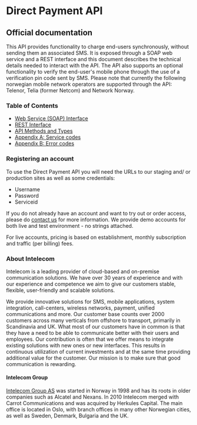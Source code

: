 # Direct Payment API
## Official documentation

This API provides functionality to charge end-users synchronously, without sending them an associated SMS. It is exposed through a SOAP web service and a REST interface and this document describes the technical details needed to interact with the API. The API also supports an optional functionality to verify the end-user's mobile phone through the use of a verification pin code sent by SMS.
Please note that currently the following norwegian mobile network operators are supported through the API: Telenor, Telia (former Netcom) and Network Norway.


### Table of Contents

- [Web Service (SOAP) Interface](soap-interface.md)
- [REST Interface](rest-interface.md)
- [API Methods and Types](methods.md)
- [Appendix A: Service codes](service-codes.md)
- [Appendix B: Error codes](error-codes.md)
 

### Registering an account

To use the Direct Payment API you will need the URLs to our staging and/ or production sites as well as some credentials:

- Username 
- Password
- Serviceid


If you do not already have an account and want to try out or order access, please do [contact us](contact.md) for more information. We provide demo accounts for both live and test environment - no strings attached. 

For live accounts, pricing is based on establishment, monthly subscription and traffic (per billing) fees. 


### About Intelecom 

Intelecom is a leading provider of cloud-based and on-premise communication solutions. We have over 30 years of experience and with our experience and competence we aim to give our customers stable, flexible, user-friendly and scalable solutions. 

We provide innovative solutions for SMS, mobile applications, system integration, call-centers, wireless networks, payment, unified communications and more. Our customer base counts over 2000 customers across many verticals from offshore to transport, primarily in Scandinavia and UK. What most of our customers have in common is that they have a need to be able to communicate better with their users and employees. Our contribution is often that we offer means to integrate existing solutions with new ones or new interfaces. This results in continuous utilization of current investments and at the same time providing additional value for the customer. Our mission is to make sure that good communication is rewarding. 


#### Intelecom Group
[Intelecom Group AS](http://www.intelecom.no) was started in Norway in 1998 and has its roots in older companies such as Alcatel and Nexans. In 2010 Intelecom merged with Carrot Communications and was acquired by Herkules Capital. The main office is located in Oslo, with branch offices in many other Norwegian cities, as well as Sweden, Denmark, Bulgaria and the UK. 

